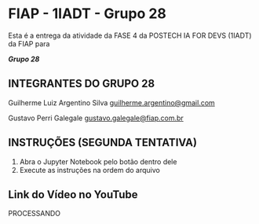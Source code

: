 # FIAP - 1IADT - Grupo 28

Esta é a entrega da atividade da FASE 4 da POSTECH IA FOR DEVS (1IADT) da FIAP para

_**Grupo 28**_

## INTEGRANTES DO GRUPO 28

Guilherme Luiz Argentino Silva
guilherme.argentino@gmail.com

Gustavo Perri Galegale
gustavo.galegale@fiap.com.br

## INSTRUÇÕES (SEGUNDA TENTATIVA)

1. Abra o Jupyter Notebook pelo botão dentro dele
2. Execute as instruções na ordem do arquivo

## Link do Vídeo no YouTube

PROCESSANDO
